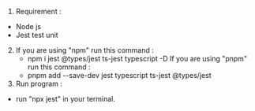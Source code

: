 1. Requirement :
  - Node js
  - Jest test unit
2. If you are using "npm" run this command :
      - npm i jest @types/jest ts-jest typescript -D
   If you are using "pnpm" run this command :
      - pnpm add --save-dev jest typescript ts-jest @types/jest
3. Run program :
  - run "npx jest" in your terminal.

